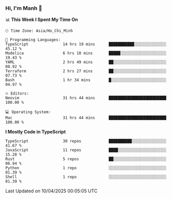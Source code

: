 ### Hi, I'm Manh 👋

<!--START_SECTION:waka-->
📊 **This Week I Spent My Time On** 

```text
🕑︎ Time Zone: Asia/Ho_Chi_Minh

💬 Programming Languages: 
TypeScript               14 hrs 19 mins      ███████████░░░░░░░░░░░░░░   45.12 % 
Modelica                 6 hrs 10 mins       █████░░░░░░░░░░░░░░░░░░░░   19.43 % 
YAML                     2 hrs 49 mins       ██░░░░░░░░░░░░░░░░░░░░░░░   08.92 % 
Terraform                2 hrs 27 mins       ██░░░░░░░░░░░░░░░░░░░░░░░   07.73 % 
Bash                     1 hr 34 mins        █░░░░░░░░░░░░░░░░░░░░░░░░   04.97 % 

🔥 Editors: 
Neovim                   31 hrs 44 mins      █████████████████████████   100.00 % 

💻 Operating System: 
Mac                      31 hrs 44 mins      █████████████████████████   100.00 % 
```

**I Mostly Code in TypeScript** 

```text
TypeScript               30 repos            ██████████░░░░░░░░░░░░░░░   41.67 % 
JavaScript               11 repos            ████░░░░░░░░░░░░░░░░░░░░░   15.28 % 
Rust                     5 repos             ██░░░░░░░░░░░░░░░░░░░░░░░   06.94 % 
Python                   1 repo              ░░░░░░░░░░░░░░░░░░░░░░░░░   01.39 % 
Shell                    1 repo              ░░░░░░░░░░░░░░░░░░░░░░░░░   01.39 % 
```




 Last Updated on 10/04/2025 00:05:05 UTC
<!--END_SECTION:waka-->
